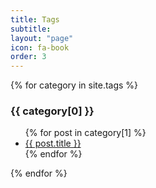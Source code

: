 ```yaml
---
title: Tags
subtitle: 
layout: "page"
icon: fa-book
order: 3
---
```


{% for category in site.tags %}
  <h3>{{ category[0] }}</h3>
  <ul>
    {% for post in category[1] %}
      <!-- <li><a>{{ post.title }}</a></li> -->
      <li><a href="{{ site.baseurl }}{{ post.url }}">{{ post.title }}</a></li>
    {% endfor %}
  </ul>
{% endfor %}